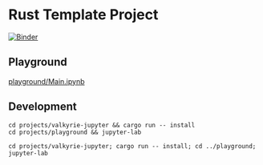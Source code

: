 Rust Template Project
=====================

[![Binder](https://mybinder.org/badge_logo.svg)](https://mybinder.org/v2/gh/nyar-vm/valkyrie-jupyter/dev?labpath=playground%2FMain.ipynb)


## Playground

[playground/Main.ipynb](https://github.com/nyar-vm/valkyrie-jupyter/blob/dev/projects/playground/Main.ipynb)


## Development

```shell
cd projects/valkyrie-jupyter && cargo run -- install
cd projects/playground && jupyter-lab
```

```shell
cd projects/valkyrie-jupyter; cargo run -- install; cd ../playground; jupyter-lab
```